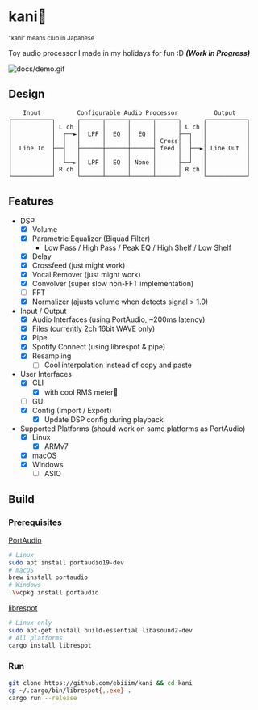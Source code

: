 # kani🦀

<sup>"kani" means club in Japanese</sup>

Toy audio processor I made in my holidays for fun :D **_(Work In Progress)_**

![docs/demo.gif](https://raw.githubusercontent.com/ebiiim/kani/main/docs/demo.gif)

## Design

```
    Input          Configurable Audio Processor          Output
┌───────────┐      ┌──────┬──────┬──────┬──────┐      ┌───────────┐
│           │ L ch │      │      │      │      │ L ch │           │
│           │  ┌──►│  LPF │  EQ  │  EQ  │      ├──┐   │           │
│           │  │   │      │      │      │ Cross│  │   │           │
│  Line In  ├──┤   ├──────┼──────┼──────┤ feed │  ├──►│ Line Out  │
│           │  │   │      │      │      │      │  │   │           │
│           │  └──►│  LPF │  EQ  │ None │      ├──┘   │           │
│           │ R ch │      │      │      │      │ R ch │           │
└───────────┘      └──────┴──────┴──────┴──────┘      └───────────┘
```


## Features

- DSP
    - [x] Volume
    - [x] Parametric Equalizer (Biquad Filter)
        - Low Pass / High Pass / Peak EQ / High Shelf / Low Shelf
    - [x] Delay
    - [x] Crossfeed (just might work)
    - [x] Vocal Remover (just might work)
    - [x] Convolver (super slow non-FFT implementation)
    - [ ] FFT
    - [x] Normalizer (ajusts volume when detects signal > 1.0)
- Input / Output
    - [x] Audio Interfaces (using PortAudio, ~200ms latency)
    - [x] Files (currently 2ch 16bit WAVE only)
    - [x] Pipe
    - [x] Spotify Connect (using librespot & pipe)
    - [x] Resampling
      - [ ] Cool interpolation instead of copy and paste
- User Interfaces
    - [x] CLI
      - [x] with cool RMS meter🥰
    - [ ] GUI
    - [x] Config (Import / Export)
      - [x] Update DSP config during playback
- Supported Platforms (should work on same platforms as PortAudio)
    - [x] Linux
      - [x] ARMv7
    - [x] macOS
    - [x] Windows
      - [ ] ASIO

## Build

### Prerequisites

[PortAudio](http://www.portaudio.com/)

```sh
# Linux
sudo apt install portaudio19-dev
# macOS
brew install portaudio
# Windows
.\vcpkg install portaudio
```

[librespot](https://github.com/librespot-org/librespot)

```sh
# Linux only
sudo apt-get install build-essential libasound2-dev
# All platforms
cargo install librespot
```

### Run

```sh
git clone https://github.com/ebiiim/kani && cd kani
cp ~/.cargo/bin/librespot{,.exe} .
cargo run --release
```
